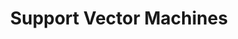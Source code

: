 ---
title: "Support Vector Machines"

categories: ['']

tags: ['Support', 'Vector', 'Machines']

arwords: 'آلات متجهات الدعم'

arexps: []

enwords: ['Support Vector Machines']

enexps: []

arlexicons: 'أ'

enlexicons: 'S'

authors: ['Ruqayya Roshdy']

translators: ['']

citations: 'تطبيقات الذكاء الاصطناعي في خدمة اللغة العربية'

sources: 'مركز الملك عبدالله بن عبدالعزيز الدولي لخدمة اللغة العربية'

word: "true"

slug: ""
---